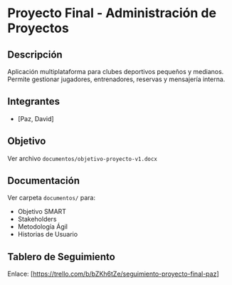 # Proyecto Final - Administración de Proyectos

## Descripción
Aplicación multiplataforma para clubes deportivos pequeños y medianos. Permite gestionar jugadores, entrenadores, reservas y mensajería interna.

## Integrantes
- [Paz, David]

## Objetivo
Ver archivo `documentos/objetivo-proyecto-v1.docx`

## Documentación
Ver carpeta `documentos/` para:
- Objetivo SMART
- Stakeholders
- Metodología Ágil
- Historias de Usuario

## Tablero de Seguimiento
Enlace: [https://trello.com/b/bZKh6tZe/seguimiento-proyecto-final-paz]


